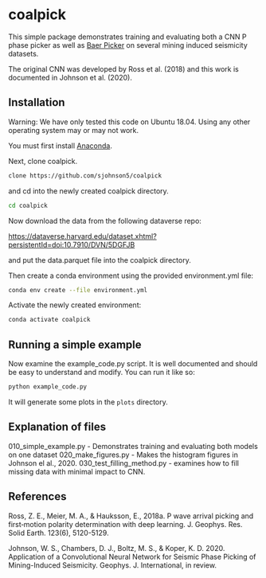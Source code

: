 # coalpick

This simple package demonstrates training and evaluating both a CNN P phase picker
as well as [Baer Picker](https://docs.obspy.org/packages/autogen/obspy.signal.trigger.pk_baer.html#obspy.signal.trigger.pk_baer)
on several mining induced seismicity datasets.

The original CNN was developed by Ross et al. (2018) and this work is documented
in Johnson et al. (2020).

## Installation

Warning: We have only tested this code on Ubuntu 18.04. Using any other operating system
may or may not work.

You must first install [Anaconda](https://docs.conda.io/projects/conda/en/latest/user-guide/install/download.html).

Next, clone coalpick.
```bash
clone https://github.com/sjohnson5/coalpick
```
and cd into the newly created coalpick directory.
```bash
cd coalpick
```
Now download the data from the following dataverse repo:

https://dataverse.harvard.edu/dataset.xhtml?persistentId=doi:10.7910/DVN/5DGFJB

and put the data.parquet file into the coalpick directory.


Then create a conda environment using the provided environment.yml file:
```bash
conda env create --file environment.yml
```

Activate the newly created environment:
```bash
conda activate coalpick
```

## Running a simple example

Now examine the example_code.py script. It is well documented and should
be easy to understand and modify. You can run it like so:
```bash
python example_code.py
```
It will generate some plots in the `plots` directory.

## Explanation of files

010_simple_example.py - Demonstrates training and evaluating both models on one dataset
020_make_figures.py - Makes the histogram figures in Johnson el al., 2020.
030_test_filling_method.py - examines how to fill missing data with minimal impact to CNN.

## References

Ross, Z. E., Meier, M. A., & Hauksson, E., 2018a. P wave arrival picking
and first‐motion polarity determination with deep learning. J. Geophys. Res.
Solid Earth. 123(6), 5120-5129.

Johnson, W. S., Chambers, D. J., Boltz, M. S., & Koper, K. D. 2020. Application
of a Convolutional Neural Network for Seismic Phase Picking of Mining-Induced
Seismicity. Geophys. J. International, in review.